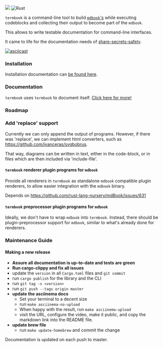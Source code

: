 [![](http://meritbadge.herokuapp.com/termbook)](https://crates.io/crates/termbook)
![Rust](https://github.com/Byron/termbook/workflows/Rust/badge.svg)

`termbook` is a command-line tool to build [`mdbook`'s][mdbook] while executing
codeblocks and collecting their output to become part of the `mdbook`.

This allows to write testable documentation for command-line interfaces.

It came to life for the documentation needs of [share-secrets-safely][sheesy].

[![asciicast](https://asciinema.org/a/163556.png)](https://asciinema.org/a/163556)

[mdbook]: https://github.com/rust-lang-nursery/mdBook
[sheesy]: https://github.com/Byron/share-secrets-safely

### Installation

Installation documentation can [be found here][installation-docs].

[installation-docs]: https://byron.github.io/termbook/cli/installation.html#installation

### Documentation

`termbook` uses `termbook` to document itself. [Click here for more!][docs]

[docs]: https://byron.github.io/termbook

### Roadmap

### Add 'replace' support

Currently we can only append the output of programs. However, if there was 'replace',
we can implement html converters, such as https://github.com/ivanceras/svgbobrus.

That way, diagrams can be written in text, either in the code-block, or in files which
are then included via 'include-file'.

#### `termbook` renderer plugin programs for `mdbook`

Provide all renderers in `termbook` as standalone `mdbook` compatible plugin
renderers, to allow easier integration with the `mdbook` binary.

Depends on https://github.com/rust-lang-nursery/mdBook/issues/631

#### `termbook` preprocessor plugin programs  for `mdbook`

Ideally, we don't have to wrap `mdbook` into `termbook`. Instead, there should
be plugin-preprocessor support for `mdbook`, similar to what's already done
for renderers.

### Maintenance Guide

#### Making a new release

 * **Assure all documentation is up-to-date and tests are green**
 * **Run cargo-clippy and fix all issues**
 * update the `version` in all `Cargo.toml` files and `git commit`
 * run `cargo publish` for the library and the CLI
 * run `git tag -s <version>`
 * run `git push --tags origin master`
 * **update the asciinema docs**
   * Set your terminal to a decent size
   * run `make asciinema-no-upload`
   * When happy with the result, run `make asciinema-upload`
   * visit the URL, configure the video, make it public, and copy the 
     markdown link into the README file.
 * **update brew file**
   * run `make update-homebrew` and commit the change
 
Documentation is updated on each push to master.
